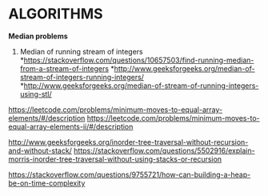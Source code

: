 # ALGORITHMS

**Median problems**
1. Median of running stream of integers
   *https://stackoverflow.com/questions/10657503/find-running-median-from-a-stream-of-integers
   *http://www.geeksforgeeks.org/median-of-stream-of-integers-running-integers/                                                     
   *http://www.geeksforgeeks.org/median-of-stream-of-running-integers-using-stl/

https://leetcode.com/problems/minimum-moves-to-equal-array-elements/#/description
https://leetcode.com/problems/minimum-moves-to-equal-array-elements-ii/#/description 

http://www.geeksforgeeks.org/inorder-tree-traversal-without-recursion-and-without-stack/
https://stackoverflow.com/questions/5502916/explain-morris-inorder-tree-traversal-without-using-stacks-or-recursion

https://stackoverflow.com/questions/9755721/how-can-building-a-heap-be-on-time-complexity
